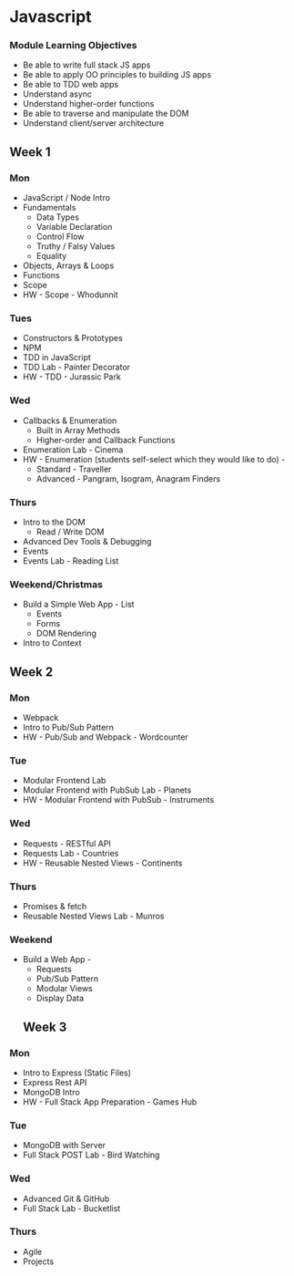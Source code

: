 # Javascript

### Module Learning Objectives
- Be able to write full stack JS apps
- Be able to apply OO principles to building JS apps
- Be able to TDD web apps
- Understand async
- Understand higher-order functions
- Be able to traverse and manipulate the DOM
- Understand client/server architecture

## Week 1

### Mon

- JavaScript / Node Intro
- Fundamentals
    + Data Types
    + Variable Declaration
    + Control Flow
    + Truthy / Falsy Values
    + Equality
- Objects, Arrays & Loops
- Functions
- Scope
- HW - Scope -  Whodunnit

### Tues

- Constructors & Prototypes
- NPM
- TDD in JavaScript
- TDD Lab - Painter Decorator
- HW - TDD - Jurassic Park

### Wed

- Callbacks & Enumeration
  + Built in Array Methods
  + Higher-order and Callback Functions
- Enumeration Lab - Cinema
- HW - Enumeration (students self-select which they would like to do)  -
  - Standard - Traveller
  - Advanced - Pangram, Isogram, Anagram Finders

### Thurs

- Intro to the DOM
  + Read / Write DOM
- Advanced Dev Tools & Debugging
- Events
- Events Lab - Reading List

### Weekend/Christmas

- Build a Simple Web App - List
  - Events
  - Forms
  - DOM Rendering
- Intro to Context

## Week 2

### Mon

- Webpack
- Intro to Pub/Sub Pattern
- HW - Pub/Sub and Webpack - Wordcounter

### Tue

- Modular Frontend Lab
- Modular Frontend with PubSub Lab - Planets
- HW - Modular Frontend with PubSub - Instruments

### Wed

- Requests - RESTful API
- Requests Lab - Countries
- HW - Reusable Nested Views - Continents

### Thurs

- Promises & fetch
- Reusable Nested Views Lab - Munros

### Weekend

- Build a Web App -
  + Requests
  + Pub/Sub Pattern
  + Modular Views
  + Display Data
  ## Week 3

### Mon

- Intro to Express (Static Files)
- Express Rest API
- MongoDB Intro
- HW - Full Stack App Preparation - Games Hub

### Tue

- MongoDB with Server
- Full Stack POST Lab - Bird Watching

### Wed
- Advanced Git & GitHub
- Full Stack Lab - Bucketlist

### Thurs

- Agile
- Projects 

